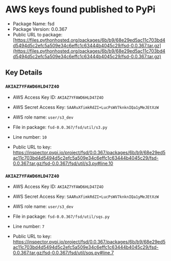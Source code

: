 # AWS keys found published to PyPi

* Package Name: fsd
* Package Version: 0.0.367
* Public URL to package: [https://files.pythonhosted.org/packages/6b/b9/68e29ed5ac11c703bd4d5494d5c2efc5a509e34c6effc1c63444b4045c29/fsd-0.0.367.tar.gz](https://files.pythonhosted.org/packages/6b/b9/68e29ed5ac11c703bd4d5494d5c2efc5a509e34c6effc1c63444b4045c29/fsd-0.0.367.tar.gz)

## Key Details

### `AKIAZ7YFAWD6HLD47Z4O`

* AWS Access Key ID: `AKIAZ7YFAWD6HLD47Z4O`
* AWS Secret Access Key: `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` 
* AWS role name: `user/s3_dev`
* File in package: `fsd-0.0.367/fsd/util/s3.py`
* Line number: `10`

* Public URL to key: https://inspector.pypi.io/project/fsd/0.0.367/packages/6b/b9/68e29ed5ac11c703bd4d5494d5c2efc5a509e34c6effc1c63444b4045c29/fsd-0.0.367.tar.gz/fsd-0.0.367/fsd/util/s3.py#line.10



### `AKIAZ7YFAWD6HLD47Z4O`

* AWS Access Key ID: `AKIAZ7YFAWD6HLD47Z4O`
* AWS Secret Access Key: `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` 
* AWS role name: `user/s3_dev`
* File in package: `fsd-0.0.367/fsd/util/sqs.py`
* Line number: `7`

* Public URL to key: https://inspector.pypi.io/project/fsd/0.0.367/packages/6b/b9/68e29ed5ac11c703bd4d5494d5c2efc5a509e34c6effc1c63444b4045c29/fsd-0.0.367.tar.gz/fsd-0.0.367/fsd/util/sqs.py#line.7


